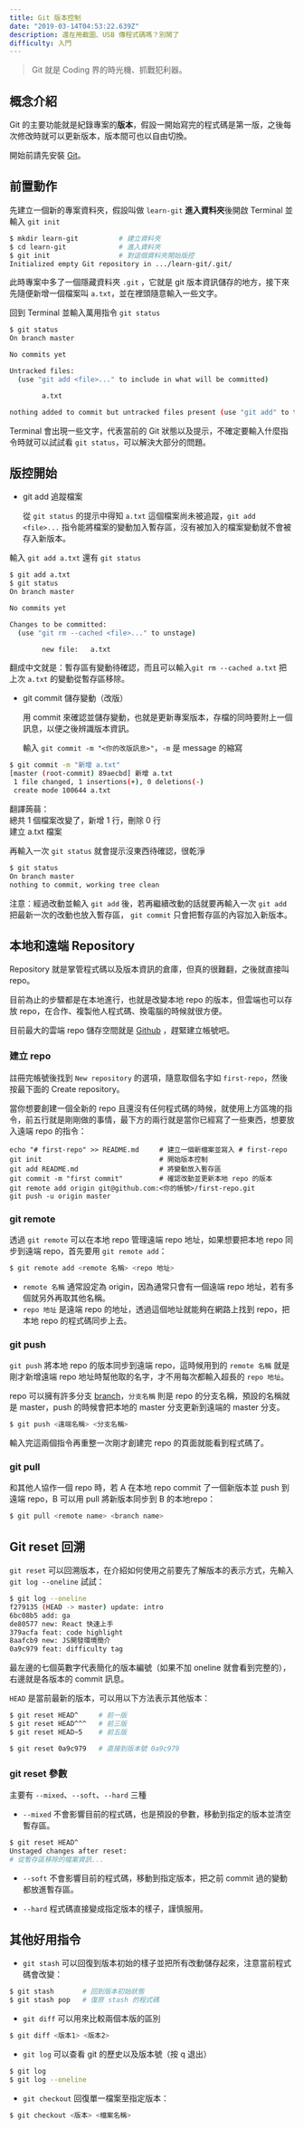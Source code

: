 ```yaml
---
title: Git 版本控制
date: "2019-03-14T04:53:22.639Z"
description: 還在用截圖、USB 傳程式碼嗎？別鬧了
difficulty: 入門
---
```


> Git 就是 Coding 界的時光機、抓戰犯利器。

## 概念介紹

Git 的主要功能就是紀錄專案的**版本**，假設一開始寫完的程式碼是第一版，之後每次修改時就可以更新版本，版本間可也以自由切換。

開始前請先安裝 [Git](https://git-scm.com/downloads)。

## 前置動作

先建立一個新的專案資料夾，假設叫做 `learn-git`
**進入資料夾**後開啟 Terminal 並輸入 `git init`

```bash
$ mkdir learn-git          # 建立資料夾
$ cd learn-git             # 進入資料夾
$ git init                 # 對這個資料夾開始版控
Initialized empty Git repository in .../learn-git/.git/
```

此時專案中多了一個隱藏資料夾 `.git` ，它就是 git 版本資訊儲存的地方，接下來先隨便新增一個檔案叫 `a.txt`，並在裡頭隨意輸入一些文字。

回到 Terminal 並輸入萬用指令 `git status`

```bash
$ git status
On branch master

No commits yet

Untracked files:
  (use "git add <file>..." to include in what will be committed)

        a.txt

nothing added to commit but untracked files present (use "git add" to track)
```

Terminal 會出現一些文字，代表當前的 Git 狀態以及提示，不確定要輸入什麼指令時就可以試試看 `git status`，可以解決大部分的問題。

## 版控開始

- git add 追蹤檔案

  從 `git status` 的提示中得知 `a.txt` 這個檔案尚未被追蹤，`git add <file>...` 指令能將檔案的變動加入暫存區，沒有被加入的檔案變動就不會被存入新版本。

輸入 `git add a.txt` 還有 `git status`

```bash
$ git add a.txt
$ git status
On branch master

No commits yet

Changes to be committed:
  (use "git rm --cached <file>..." to unstage)

        new file:   a.txt
```

翻成中文就是：暫存區有變動待確認，而且可以輸入`git rm --cached a.txt` 把上次 `a.txt` 的變動從暫存區移除。

- git commit 儲存變動（改版）

  用 commit 來確認並儲存變動，也就是更新專案版本，存檔的同時要附上一個訊息，以便之後辨識版本資訊。

  輸入 `git commit -m "<你的改版訊息>"`，`-m` 是 message 的縮寫

```bash
$ git commit -m "新增 a.txt"
[master (root-commit) 89aecbd] 新增 a.txt
 1 file changed, 1 insertions(+), 0 deletions(-)
 create mode 100644 a.txt
```

翻譯蒟蒻：  
總共 1 個檔案改變了，新增 1 行，刪除 0 行  
建立 a.txt 檔案

再輸入一次 `git status` 就會提示沒東西待確認，很乾淨

```bash
$ git status
On branch master
nothing to commit, working tree clean
```

注意：經過改動並輸入 `git add` 後，若再繼續改動的話就要再輸入一次 `git add` 把最新一次的改動也放入暫存區， `git commit` 只會把暫存區的內容加入新版本。


## 本地和遠端 Repository 

Repository 就是掌管程式碼以及版本資訊的倉庫，但真的很難翻，之後就直接叫 repo。

目前為止的步驟都是在本地進行，也就是改變本地 repo 的版本，但雲端也可以存放 repo，在合作、複製他人程式碼、換電腦的時候就很方便。

目前最大的雲端 repo 儲存空間就是 [Github](https://github.com/) ，趕緊建立帳號吧。

### 建立 repo
註冊完帳號後找到 `New repository` 的選項，隨意取個名字如 `first-repo`，然後按最下面的 Create repository。

當你想要創建一個全新的 repo 且還沒有任何程式碼的時候，就使用上方區塊的指令，前五行就是剛剛做的事情，最下方的兩行就是當你已經寫了一些東西，想要放入遠端 repo 的指令：
```bash{5-6}
echo "# first-repo" >> README.md     # 建立一個新檔案並寫入 # first-repo
git init                             # 開始版本控制
git add README.md                    # 將變動放入暫存區
git commit -m "first commit"         # 確認改動並更新本地 repo 的版本
git remote add origin git@github.com:<你的帳號>/first-repo.git
git push -u origin master
```

### git remote
透過 `git remote` 可以在本地 repo 管理遠端 repo 地址，如果想要把本地 repo 同步到遠端 repo，首先要用 `git remote add`：
```bash
$ git remote add <remote 名稱> <repo 地址>
```
- `remote 名稱` 通常設定為 origin，因為通常只會有一個遠端 repo 地址，若有多個就另外再取其他名稱。
- `repo 地址` 是遠端 repo 的地址，透過這個地址就能夠在網路上找到 repo，把本地 repo 的程式碼同步上去。


### git push
`git push` 將本地 repo 的版本同步到遠端 repo，這時候用到的 `remote 名稱` 就是剛才新增遠端 repo 地址時幫他取的名字，才不用每次都輸入超長的 `repo 地址`。

repo 可以擁有許多分支 [branch](https://git-scm.com/book/zh-tw/v1/Git-分支-分支的新增與合併)，`分支名稱` 則是 repo 的分支名稱，預設的名稱就是 master，push 的時候會把本地的 master 分支更新到遠端的 master 分支。
```bash
$ git push <遠端名稱> <分支名稱>
```

輸入完這兩個指令再重整一次剛才創建完 repo 的頁面就能看到程式碼了。


### git pull
和其他人協作一個 repo 時，若 A 在本地 repo commit 了一個新版本並 push 到遠端 repo，B 可以用 pull 將新版本同步到 B 的本地repo：
```bash
$ git pull <remote name> <branch name>
```


## Git reset 回溯

`git reset` 可以回溯版本，在介紹如何使用之前要先了解版本的表示方式，先輸入 `git log --oneline` 試試：
```bash
$ git log --oneline
f279135 (HEAD -> master) update: intro
6bc08b5 add: ga
de80577 new: React 快速上手
379acfa feat: code highlight
8aafcb9 new: JS開發環境簡介
0a9c979 feat: difficulty tag
```
最左邊的七個英數字代表簡化的版本編號（如果不加 oneline 就會看到完整的），右邊就是各版本的 commit 訊息。

`HEAD` 是當前最新的版本，可以用以下方法表示其他版本：
```bash
$ git reset HEAD^     # 前一版
$ git reset HEAD^^^   # 前三版
$ git reset HEAD~5    # 前五版

$ git reset 0a9c979   # 直接到版本號 0a9c979 
```

### git reset 參數
主要有 `--mixed`、`--soft`、`--hard` 三種

- `--mixed` 不會影響目前的程式碼，也是預設的參數，移動到指定的版本並清空暫存區。
```bash
$ git reset HEAD^
Unstaged changes after reset:
# 從暫存區移除的檔案資訊...
```
- `--soft` 不會影響目前的程式碼，移動到指定版本，把之前 commit 過的變動都放進暫存區。

- `--hard` 程式碼直接變成指定版本的樣子，謹慎服用。


## 其他好用指令

- `git stash` 可以回復到版本初始的樣子並把所有改動儲存起來，注意當前程式碼會改變：
```bash
$ git stash       # 回到版本初始狀態 
$ git stash pop   # 復原 stash 的程式碼
```

- `git diff` 可以用來比較兩個本版的區別
```bash
$ git diff <版本1> <版本2>
```

- `git log` 可以查看 git 的歷史以及版本號（按 q 退出）

```bash
$ git log
$ git log --oneline
```

- `git checkout` 回復單一檔案至指定版本：
```bash
$ git checkout <版本> <檔案名稱>
```
